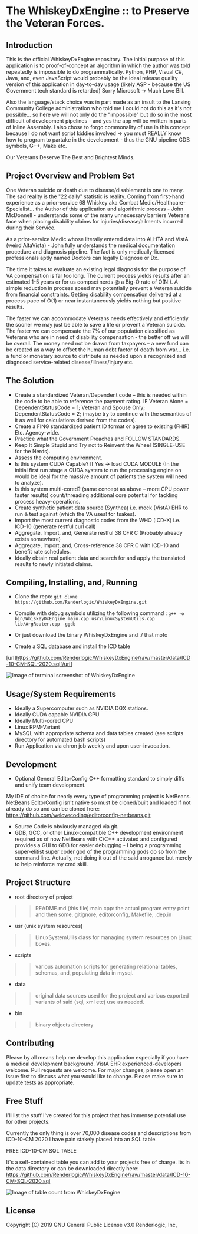 # The WhiskeyDxEngine :: to Preserve the Veteran Forces.

## Introduction
This is the official WhiskeyDxEngine repository. The initial purpose of this application is to proof-of-concept 
an algorithm in which the author was told repeatedly is impossible to do programmatically. Python, PHP, Visual C#, Java, and, even 
JavaScript would probably be the ideal release quality version of this application 
in day-to-day usage (likely ASP - because the US Government tech standard is retarded) Sorry Microsoft -> Much Love Bill.

Also the language/stack choice was in part made as an insult to the Lansing Community College administration 
who told me I could not do this as it's not possible... so here we will not only do the "impossible" but do so
in the most difficult of development pipelines - and yes the app will be written in parts of Inline Assembly. 
I also chose to forgo commonality of use in this concept because I do not want script kiddies involved -> you 
must REALLY know how to program to partake in the development - thus the GNU pipeline GDB symbols, G++, 
Make etc. 

Our Veterans Deserve The Best and Brightest Minds.

## Project Overview and Problem Set
One Veteran suicide or death due to disease/disablement is one to many. The sad reality is the "22 daily" 
statistic is reality. Coming from first-hand experience as a prior-service 68 Whiskey aka 
Combat Medic/Healthcare-Specialist... the Author of this application and algorithmic process - John McDonnell - 
understands some of the many unnecessary barriers Veterans face when placing disability claims 
for injuries/disease/ailments incurred during their Service. 

As a prior-service Medic whose literally entered data into ALHTA and VistA (weird AltaVista) - John fully 
understands the medical documentation procedure and diagnosis pipeline. The fact is only medically-licensed 
professionals aptly named Doctors can legally Diagnose or Dx. 

The time it takes to evaluate an existing legal diagnosis for the purpose of VA compensation is far too long.
The current process yields results after an estimated 1-5 years or for us compsci nerds @ a Big-O rate of O(N!).
A simple reduction in process speed may potentially prevent a Veteran suicide from financial constraints. Getting
disability compensation delivered at a process pace of O(1) or near instantaneously yields nothing but positive 
results. 

The faster we can accommodate Veterans needs effectively and efficiently the sooner we may just be able to save 
a life or prevent a Veteran suicide. The faster we can compensate the 7% of our population classified as Veterans who are in 
need of disability compensation - the better off we will be overall. The money need not be drawn from taxpayers – a 
new fund can be created as a way to offset the human debt factor of death from war... i.e. a fund or monetary source 
to distribute as needed upon a recognized and diagnosed service-related disease/illness/injury etc. 

## The Solution
* Create a standardized Veteran/Dependent code – this is needed within the code to be able to reference the payment rating. 
IE Veteran Alone = DependentStatusCode = 1; Veteran and Spouse Only; DependentStatusCode = 2; (maybe try to continue with the 
semantics of it as well for calculations derived from the codes).
* Create a FING standardized patient ID format or agree to existing (FHIR) Etc. Agency-wide.
* Practice what the Government Preaches and FOLLOW STANDARDS.
* Keep It Simple Stupid and Try not to Reinvent the Wheel (SINGLE-USE for the Nerds).
* Assess the computing environment.
* Is this system CUDA Capable? If Yes → load CUDA MODULE  (In the initial first run stage a CUDA 
system to run the processing engine on would be ideal for the massive amount of patients the system will need to analyze).
* Is this system multi-cored? (same concept as above – more CPU power faster results) count/threading additional core potential 
for tackling process heavy-operations.
* Create synthetic patient data source (Synthea) i.e. mock (VistA) EHR to run & test against (which the VA uses! for fsakes).
* Import the most current diagnostic codes from the WHO (ICD-X) i.e. ICD-10 (generate restful curl call)
* Aggregate, Import, and, Generate restful 38 CFR C (Probably already exists somewhere)
* Aggregate, Import, and, Cross-reference 38 CFR C with ICD-10 and benefit rate schedules.
* Ideally obtain real patient data and search for and apply the translated results to newly initiated claims.


## Compiling, Installing, and, Running
* Clone the repo: `git clone https://github.com/Renderlogic/WhiskeyDxEngine.git`

* Compile with debug symbols utilizing the following command : `g++ -o bin/WhiskeyDxEngine main.cpp usr/LinuxSystemUtils.cpp lib/ArgRouter.cpp -ggdb`

* Or just download the binary WhiskeyDxEngine and ./ that mofo

* Create a SQL database and install the ICD table

[url]https://github.com/Renderlogic/WhiskeyDxEngine/raw/master/data/ICD-10-CM-SQL-2020.sql[/url]

![Image of terminal screenshot of WhiskeyDxEngine](https://github.com/Renderlogic/WhiskeyDxEngine/blob/master/screenshot.png)


## Usage/System Requirements
* Ideally a Supercomputer such as NVIDIA DGX stations.
* Ideally CUDA capable NVIDIA GPU
* Ideally Multi-cored CPU
* Linux RPM-Variant
* MySQL with appropriate schema and data tables created (see scripts directory for automated bash scripts)
* Run Application via chron job weekly and upon user-invocation.

## Development
 * Optional General EditorConfig C++ formatting standard to simply diffs and unify team development. 

My IDE of choice for nearly every type of programming project is NetBeans. NetBeans EditorConfig isn't 
native so must be cloned/built and loaded if not already do so and can be cloned here:
https://github.com/welovecoding/editorconfig-netbeans.git

 * Source Code is obviously managed via git.
 * GDB, GCC, or other Linux-compatible C++ development environment required as of now 
NetBeans with C/C++ activated and configured provides a GUI to GDB for easier debugging - I being
a programming super-elitist super coder god of the programming gods do so from the command line. 
Actually, not doing it out of the said arrogance but merely to help reinforce my cmd skill.

## Project Structure
* root directory of project
>> README.md (this file)
>> main.cpp: the actual program entry point and then some.
>> gitignore, editorconfig, Makefile, .dep.in

* usr (unix system resources)
>> LinuxSystemUlils class for managing system resources on Linux boxes.

* scripts 
>> various automation scripts for generating relational tables, schemas, and, populating data in mysql.

* data
>> original data sources used for the project and various exported variants of said (sql, xml etc) use as needed.

* bin
>> binary objects directory

## Contributing
Please by all means help me develop this application especially if you have a medical development background. 
VistA EHR experienced-developers welcome. 
Pull requests are welcome. For major changes, please open an issue first to discuss what you would like to change.
Please make sure to update tests as appropriate.

## Free Stuff
I'll list the stuff I've created for this project that has immense potential use for other projects. 

Currently the only thing is over 70,000 disease codes and descriptions from ICD-10-CM 2020 I have pain stakely placed into an SQL
table. 

FREE ICD-10-CM SQL TABLE

It's a self-contained table you can add to your projects free of charge. Its in the data directory or can be downloaded directly here:
https://github.com/Renderlogic/WhiskeyDxEngine/raw/master/data/ICD-10-CM-SQL-2020.sql

![Image of table count from WhiskeyDxEngine](https://github.com/Renderlogic/WhiskeyDxEngine/blob/master/icd10count.png)

## License
Copyright (C) 2019 GNU General Public License v3.0 
Renderlogic, Inc,

